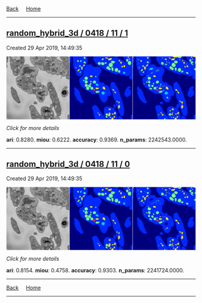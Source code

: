 
[Back](..)&nbsp;&nbsp;&nbsp;&nbsp;&nbsp;[Home](https://leapmanlab.github.io/snapshots)

---

<div class="summary"><a href="1"><h2>random_hybrid_3d / 0418 / 11 / 1</h2></a><p>Created 29 Apr 2019, 14:49:35
</p><a href="1"><img src="1/media/summary.png" align="center"></a><p>
<i>Click for more details</i>
</p></div>

**ari**: 0.8280. **miou**: 0.6222. **accuracy**: 0.9369. **n_params**: 2242543.0000. 

---

<div class="summary"><a href="0"><h2>random_hybrid_3d / 0418 / 11 / 0</h2></a><p>Created 29 Apr 2019, 14:49:35
</p><a href="0"><img src="0/media/summary.png" align="center"></a><p>
<i>Click for more details</i>
</p></div>

**ari**: 0.8154. **miou**: 0.4758. **accuracy**: 0.9303. **n_params**: 2241724.0000. 

---

[Back](..)&nbsp;&nbsp;&nbsp;&nbsp;&nbsp;[Home](https://leapmanlab.github.io/snapshots)

---